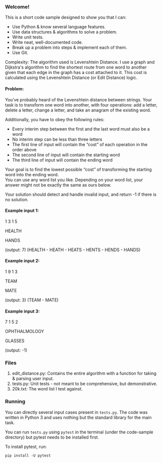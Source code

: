 
### Welcome! 

This is a short code sample designed to show you that I can:
- Use Python & know several language features. 
- Use data structures & algorithms to solve a problem. 
- Write unit tests. 
- Write neat, well-documented code. 
- Break up a problem into steps & implement each of them. 
- Use Git. 

Complexity: The algorithm used is Levenshtein Distance. I use a graph and Dijkstra's algorithm to find the 
shortest route from one word to another given that each edge in the graph has a cost attached to it. This cost is calculated
using the Levenshtein Distance (or Edit Distance) logic. 

#### Problem: 

You’ve probably heard of the Levenshtein distance between strings. 
Your task is to transform one word into another, with four operations: add a letter, delete a letter, change a letter, and take an anagram of the existing word.  

Additionally, you have to obey the following rules:

- Every interim step between the first and the last word must also be a word
- No interim step can be less than three letters
- The first line of input will contain the “cost” of each operation in the order above
- The second line of input will contain the starting word
- The third line of input will contain the ending word

Your goal is to find the lowest possible “cost” of transforming the starting word into the ending word.  
You can use any word list you like. Depending on your word list, your answer might not be exactly the same as ours below.

Your solution should detect and handle invalid input, and return -1 if there is no solution.

#### Example input 1:

1 3 1 5

HEALTH

HANDS

(output: 7)  (HEALTH - HEATH - HEATS - HENTS - HENDS - HANDS)

#### Example input 2:

1 9 1 3

TEAM

MATE

(output: 3) (TEAM - MATE)

#### Example input 3:

7 1 5 2

OPHTHALMOLOGY

GLASSES

(output: -1)


### Files

1) edit_distance.py: Contains the entire algorithm with a function for taking & parsing user input.
2) tests.py: Unit tests - not meant to be comprehensive, but demonstrative. 
3) 20k.txt: The word list I test against. 


### Running 


You can directly several input cases present in `tests.py`. The code was written in Python 3 and uses nothing but the 
standard library for the main task. 

You can run `tests.py` using `pytest` in the terminal (under the code-sample directory) but pytest needs to be installed first. 

To install pytest, run:

`pip install -U pytest`
